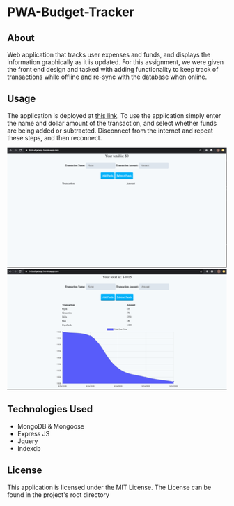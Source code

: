 # PWA-Budget-Tracker


## About


Web application that tracks user expenses and funds, and displays the information graphically as it is updated. For this assignment, we were given the front end design and tasked with adding functionality to keep track of transactions while offline and re-sync with the database when online.

## Usage

The application is deployed at [this link](https://jh-budgetapp.herokuapp.com/). To use the application simply enter the name and dollar amount of the transaction, and select whether funds are being added or subtracted. Disconnect from the internet and repeat these steps, and then reconnect.

![budget1](/public/images/budget1.png)
![budget2](/public/images/budget2.png)

## Technologies Used

* MongoDB & Mongoose
* Express JS
* Jquery
* Indexdb

## License

This application is licensed under the MIT License. The License can be found in the project's root directory
